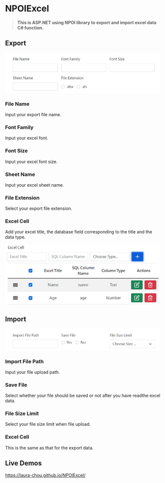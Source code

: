 # NPOIExcel

> #### This is ASP.NET using NPOI library to export and import excel data C# function.

## Export
![](export1.JPG)
### File Name
Input your export file name.
### Font Family
Input your excel font.
### Font Size
Input your excel font size.
### Sheet Name
Input your excel sheet name.
### File Extension
Select your export file extension.
### Excel Cell
Add your excel title, the database field corresponding to the title and the data type.

![](export2.JPG)

## Import
![](import1.JPG)
### Import File Path
Input your file upload path.
### Save File
Select whether your file should be saved or not after you have read​​​​​​​ the excel data.
### File Size Limit
Select your file size limit when file upload.
### Excel Cell
This is the same as that for the export data.

## Live Demos
https://laura-chou.github.io/NPOIExcel/